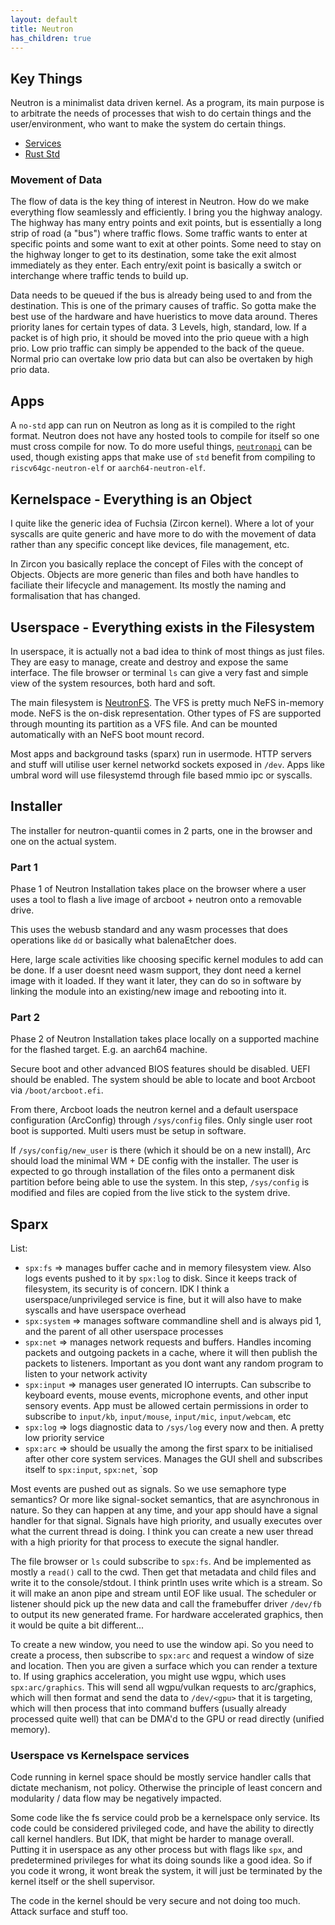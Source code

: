 ```yaml
---
layout: default
title: Neutron
has_children: true
---
```


## Key Things

Neutron is a minimalist data driven kernel. As a program, its main purpose is to arbitrate the needs of processes that wish to do certain things and the user/environment, who want to make the system do certain things.

- [Services](services.md)
- [Rust Std](rust-std.md)

### Movement of Data

The flow of data is the key thing of interest in Neutron. How do we make everything flow seamlessly and efficiently. I bring you the highway analogy. The highway has many entry points and exit points, but is essentially a long strip of road (a "bus") where traffic flows. Some traffic wants to enter at specific points and some want to exit at other points. Some need to stay on the highway longer to get to its destination, some take the exit almost immediately as they enter. Each entry/exit point is basically a switch or interchange where traffic tends to build up.

Data needs to be queued if the bus is already being used to and from the destination. This is one of the primary causes of traffic. So gotta make the best use of the hardware and have hueristics to move data around. Theres priority lanes for certain types of data. 3 Levels, high, standard, low. If a packet is of high prio, it should be moved into the prio queue with a high prio. Low prio traffic can simply be appended to the back of the queue. Normal prio can overtake low prio data but can also be overtaken by high prio data.

## Apps

A `no-std` app can run on Neutron as long as it is compiled to the right format. Neutron does not have any hosted tools to compile for itself so one must cross compile for now. To do more useful things, [`neutronapi`](neutronapi.md) can be used, though existing apps that make use of `std` benefit from compiling to `riscv64gc-neutron-elf` or `aarch64-neutron-elf`.

## Kernelspace - Everything is an Object

I quite like the generic idea of Fuchsia (Zircon kernel). Where a lot of your syscalls are quite generic and have more to do with the movement of data rather than any specific concept like devices, file management, etc.

In Zircon you basically replace the concept of Files with the concept of Objects. Objects are more generic than files and both have handles to faciliate their lifecycle and management. Its mostly the naming and formalisation that has changed.

## Userspace - Everything exists in the Filesystem

In userspace, it is actually not a bad idea to think of most things as just files. They are easy to manage, create and destroy and expose the same interface. The file browser or terminal `ls` can give a very fast and simple view of the system resources, both hard and soft.

The main filesystem is [NeutronFS](neutronfs/index.md). The VFS is pretty much NeFS in-memory mode. NeFS is the on-disk representation. Other types of FS are supported through mounting its partition as a VFS file. And can be mounted automatically with an NeFS boot mount record.

Most apps and background tasks (sparx) run in usermode. HTTP servers and stuff will utilise user kernel networkd sockets exposed in `/dev`. Apps like umbral word will use filesystemd through file based mmio ipc or syscalls.

## Installer

The installer for neutron-quantii comes in 2 parts, one in the browser and one on the actual system.

### Part 1

Phase 1 of Neutron Installation takes place on the browser where a user uses a tool to flash a live image of arcboot + neutron onto a removable drive.

This uses the webusb standard and any wasm processes that does operations like `dd` or basically what balenaEtcher does.

Here, large scale activities like choosing specific kernel modules to add can be done. If a user doesnt need wasm support, they dont need a kernel image with it loaded. If they want it later, they can do so in software by linking the module into an existing/new image and rebooting into it.

### Part 2

Phase 2 of Neutron Installation takes place locally on a supported machine for the flashed target. E.g. an aarch64 machine.

Secure boot and other advanced BIOS features should be disabled. UEFI should be enabled. The system should be able to locate and boot Arcboot via `/boot/arcboot.efi`.

From there, Arcboot loads the neutron kernel and a default userspace configuration (ArcConfig) through `/sys/config` files. Only single user root boot is supported. Multi users must be setup in software.

If `/sys/config/new_user` is there (which it should be on a new install), Arc should load the minimal WM + DE config with the installer. The user is expected to go through installation of the files onto a permanent disk partition before being able to use the system. In this step, `/sys/config` is modified and files are copied from the live stick to the system drive.

## Sparx

List:

- `spx:fs` => manages buffer cache and in memory filesystem view. Also logs events pushed to it by `spx:log` to disk. Since it keeps track of filesystem, its security is of concern. IDK I think a userspace/unprivileged service is fine, but it will also have to make syscalls and have userspace overhead
- `spx:system` => manages software commandline shell and is always pid 1, and the parent of all other userspace processes
- `spx:net` => manages network requests and buffers. Handles incoming packets and outgoing packets in a cache, where it will then publish the packets to listeners. Important as you dont want any random program to listen to your network activity
- `spx:input` => manages user generated IO interrupts. Can subscribe to keyboard events, mouse events, microphone events, and other input sensory events. App must be allowed certain permissions in order to subscribe to `input/kb`, `input/mouse`, `input/mic`, `input/webcam`, etc
- `spx:log` => logs diagnostic data to `/sys/log` every now and then. A pretty low priority service
- `spx:arc` => should be usually the among the first sparx to be initialised after other core system services. Manages the GUI shell and subscribes itself to `spx:input`, `spx:net`, `sop

Most events are pushed out as signals. So we use semaphore type semantics? Or more like signal-socket semantics, that are asynchronous in nature. So they can happen at any time, and your app should have a signal handler for that signal. Signals have high priority, and usually executes over what the current thread is doing. I think you can create a new user thread with a high priority for that process to execute the signal handler.

The file browser or `ls` could subscribe to `spx:fs`. And be implemented as mostly a `read()` call to the cwd. Then get that metadata and child files and write it to the console/stdout. I think println uses write which is a stream. So it will make an anon pipe and stream until EOF like usual. The scheduler or listener should pick up the new data and call the framebuffer driver `/dev/fb` to output its new generated frame. For hardware accelerated graphics, then it would be quite a bit different...

To create a new window, you need to use the window api. So you need to create a process, then subscribe to `spx:arc` and request a window of size and location. Then you are given a surface which you can render a texture to. If using graphics acceleration, you might use wgpu, which uses `spx:arc/graphics`. This will send all wgpu/vulkan requests to arc/graphics, which will then format and send the data to `/dev/<gpu>` that it is targeting, which will then process that into command buffers (usually already processed quite well) that can be DMA'd to the GPU or read directly (unified memory).

### Userspace vs Kernelspace services

Code running in kernel space should be mostly service handler calls that dictate mechanism, not policy. Otherwise the principle of least concern and modularity / data flow may be negatively impacted.

Some code like the fs service could prob be a kernelspace only service. Its code could be considered privileged code, and have the ability to directly call kernel handlers. But IDK, that might be harder to manage overall. Putting it in userspace as any other process but with flags like `spx`, and predetermined privileges for what its doing sounds like a good idea. So if you code it wrong, it wont break the system, it will just be terminated by the kernel itself or the shell supervisor.

The code in the kernel should be very secure and not doing too much. Attack surface and stuff too.
